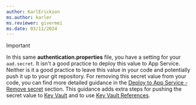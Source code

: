 ```yaml
---
author: KarlErickson
ms.author: karler
ms.reviewer: givermei
ms.date: 03/11/2024
---
```


> [!IMPORTANT]
> In this same **authentication.properties** file, you have a setting for your `aad.secret`. It isn't a good practice to deploy this value to App Service. Neither is it a good practice to leave this value in your code and potentially push it up to your git repository. For removing this secret value from your code, you can find more detailed guidance in the [Deploy to App Service - Remove secret](../deploy-tomcat-to-app-service.md#remove-secret-values) section. This guidance adds extra steps for pushing the secret value to [Key Vault](/azure/key-vault/general/basic-concepts) and to use [Key Vault References](/azure/app-service/app-service-key-vault-references?tabs=azure-cli).
